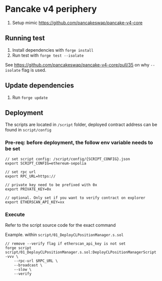# Pancake v4 periphery

1. Setup mimic https://github.com/pancakeswap/pancake-v4-core

## Running test

1. Install dependencies with `forge install`
2. Run test with `forge test --isolate`

See https://github.com/pancakeswap/pancake-v4-core/pull/35 on why `--isolate` flag is used.

## Update dependencies

1. Run `forge update`

## Deployment

The scripts are located in `/script` folder, deployed contract address can be found in `script/config`

### Pre-req: before deployment, the follow env variable needs to be set
```
// set script config: /script/config/{SCRIPT_CONFIG}.json
export SCRIPT_CONFIG=ethereum-sepolia

// set rpc url
export RPC_URL=https://

// private key need to be prefixed with 0x
export PRIVATE_KEY=0x

// optional. Only set if you want to verify contract on explorer
export ETHERSCAN_API_KEY=xx
```

### Execute

Refer to the script source code for the exact command

Example. within `script/01_DeployCLPositionManager.s.sol`
```
// remove --verify flag if etherscan_api_key is not set
forge script script/01_DeployCLPositionManager.s.sol:DeployCLPositionManagerScript -vvv \
    --rpc-url $RPC_URL \
    --broadcast \
    --slow \
    --verify
```

